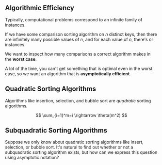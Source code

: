 
## Algorithmic Efficiency

Typically, computational problems correspond to an infinite family of instances. 

If we have some comparison sorting algorithm on $n$ distinct keys, then there are infinitely many possible values of $n$, and for each value of $n$, there's $n!$ instances.

We want to inspect how many comparisons a correct algorithm makes in the **worst case**.

A lot of the time, you can't get something that is optimal even in the worst case, so we want an algorithm that is **asymptotically efficient**.

## Quadratic Sorting Algorithms

Algorithms like insertion, selection, and bubble sort are *quadratic* sorting algorithms.

$$
\sum_{i=1}^m=i \rightarrow \theta(m^2)
$$

## Subquadratic Sorting Algorithms

Suppose we only know about quadratic sorting algorithms like insert, selection, or bubble sort. It's natural to find out whether or not a subquadratic sorting algorithm exists, but how can we express this question using asymptotic notation?